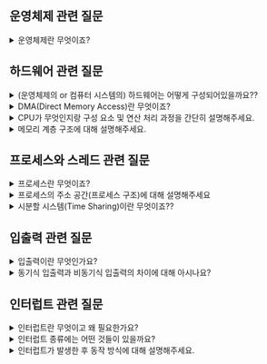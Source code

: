 ## 운영체제 관련 질문
<details markdown = "1">
<summary>운영체제란 무엇이죠?</summary>
운영체제란 컴퓨터 하드웨어와 소프트웨어 리소스를 관리하며 사용자와 컴퓨터 사이의 인터페이스 역할을 하는 시스템 소프트웨어입니다.<br>
이를 좁은 의미로 보면 커널 그 자체를 의미하고, 넓은 의미로 보면 커널과 각종 시스템 유틸리티(GUI, 시스템콜, 드라이버(하드웨어 제어하기 위한 SW 등)를 포함합니다.
<br>
꼬리질문 1 - 그렇다면 커널이란 무엇인가요??<br>
커널은 운영체제 코드 중에서도 핵심적인 부분을 나타냅니다. 커널은 하드웨어 제어 뿐만 아니라 메모리 및 프로세스 관리 등 다양한 운영체제 기능을 수행하고 부팅 이후 메모리에 <br>
항상 상주하고 있습니다.<br>
<br>
꼬리질문 2 - 운영체제의 역할은 무엇인가요?? or 왜 필요한가?
운영체제는 사용자가 컴퓨터 시스템을 편리하게 사용할 수 있는 환경을 제공해주고(ex: GUI, 멀티태스킹으로 작업 동시에 하는것 처럼 느끼게),<br>
컴퓨터 시스템 내의 자원(하드웨어 + 소프트웨어)을 효율적으로 관리하는 역할을 합니다.<br>
<br>
</details>

## 하드웨어 관련 질문
<details markdown = "1">
<summary>(운영체제의 or 컴퓨터 시스템의) 하드웨어는 어떻게 구성되어있을까요??</summary>
운영체제의 하드웨어는 크게 CPU, 메모리, 디스크, 입출력 장치로 구성되어 있습니다.<br>
<br>
꼬리질문 1 - 각각의 역할을 무엇인가요?<br>
CPU는 중앙 처리 장치로서, 프로그램의 연산 및 처리를 담당하는 핵심적인 역할을 합니다.<br>
메모리는 CPU가 직접 접근할 수 있는 저장 공간으로, CPU 처리를 위해 임시적으로 프로그램의 코드나 데이터 등이 저장되는 공간입니다.<br>
디스크는 메모리와 마찬가지로 데이터를 저장하는 공간입니다. 하지만 앞서 설명드린 메모리는 휘발성 기억장치인 것과 달리, 디스크는 비휘발성 기억장치이기에 한번 디스크에 저장되면 컴퓨터가 꺼지더라도 데이터가 보존됩니다.<br>
입출력장치는 사용자와 컴퓨터간의 상호작용을 가능하게 하는 장치로서, 키보드나 마우스 모니터 등이 이에 해당합니다. 이들은 사용자의 입력을 받아들이거나, 컴퓨터의 처리 결과를 사용자에게 보여주는 역할을 합니다.<br>
</details>

<details markdown = "1">
<summary>DMA(Direct Memory Access)란 무엇이죠?</summary>
DMA란 컴퓨터에서 입출력 장치와 메모리 사이의 데이터 전송을 CPU의 개입 없이 직접적으로 처리하는 기능을 뜻합니다.<br>
일반적으로, 데이터를 메모리와 입출력 장치(로컬 버퍼) 사이에 이동시키는 작업은 CPU가 담당합니다. 하지만 이런 방식은 CPU의 부하를 증가시키고, 이로 인해 CPU의 다른 중요한 작업이 지연될 수 있습니다.<br>
DMA는 이러한 문제를 해결하기 위해 설계되었습니다. DMA 컨트롤러는 CPU의 개입 없이 메모리와 입출력 장치 사이에서 데이터를 직접 이동시켜 CPU의 부하를 줄이고, CPU가 더 중요한 작업에 집중할 수 있게 해줍니다.<br>
</details>

<details markdown = "1">
<summary>CPU가 무엇인지랑 구성 요소 및 연산 처리 과정을 간단히 설명해주세요.</summary>
CPU는 중앙 처리 장치로서, 프로그램의 연산 및 처리를 담당하는 핵심적인 역할을 합니다.(메모리에 있는 명령어 해석해서 실행하는 일꾼)<br>
이러한 CPU는 제어 장치, 레지스터, 산술 논리 연산 장치로 구성되어있습니다.<br>
제어장치는 명령어를 읽고 해석하며, 데이터 처리를 위한 순서를 결정합니다.<br>
레지스터는 CPU 안에 있는 매우 빠른 임시기억 장치로 연산에 사용되는 데이터나 중간 결과를 보관하고 있습니다.<br>
산술 논리 연산 장치(ALU)는 덧셈 뺄셈과 같은 두 숫자의 산술 연산과, 논리 연산을 계산하는 디지털 회로입니다.<br>
연산 처리 과정에서 우선 제어장치가 메모리와 레지스터에 계산할 값을 로드합니다.<br>
이후 제어장치가 레지스터에 있는 값을 계산하라고 산술논리연산 장치에 명령 한 후, 계산된 값을 다시 레지스터에서 메모리로 계산한 값을 저장합니다.<br>
</details>

<details markdown = "1">
<summary>메모리 계층 구조에 대해 설명해주세요.</summary>
메모리 계층 구조는 레지스터, 캐시 메모리, 주기억 장치, 보조기억 장치로 나뉩니다.<br>
레지스터는 CPU 내에 위치하며, CPU가 접근할 수 있는 고속의 메모리입니다.<br>
캐시 메모리는 CPU와 직접 연결되어 있는 메모리로, 자주 사용되는 데이터를 저장합니다.(L1,L2,L3 등 계층으로 구성될 수 있음)<br>
주기억장치는 RAM을 가리키며, CPU가 필요로 하는 데이터와 프로그램을 임시적으로 저장합니다.<br>
보조 기억 장치는 대용량의 데이터를 영구적으로 저장하는 상용되며, 접근 속도는 느리지만 저장 용량이 크고 비용이 저렴합니다.<br>
</details>

## 프로세스와 스레드 관련 질문
<details markdown = "1">
<summary>프로세스란 무엇이죠?</summary>
프로세스란 운영체제에서 실행 중인 프로그램의 인스턴스로 운영체제로부터 CPU,메모리 공간 등의 시스템 자원을 할당받아 작업을 수행합니다.<br>
각 프로세스는 독립된 메모리 영역(code,data,stack,heap)을 가지며, 이 영역은 다른 프로세스로 부터 보호되어 접근 할 수 없습니다.<br>
<br>
꼬리질문 1 - 어떻게 다른 프로세스가 해당 프로세스 영역에 접근하지 못하는 것이죠??<br>
프로세스가 자신에게 할당되지 않은 메모리 영역에 접근하려고 하면 운영체제가 이를 잘못된 메모리 접근으로 판단하고 해당 프로세스를 종료하기 때문입니다.<br>
</details>

<details markdown = "1">
<summary>프로세스의 주소 공간(프로세스 구조)에 대해 설명해주세요</summary>
프로세스 주소 공간이란 운영체제가 각 프로세스에게 할당하는 독립적인 메모리 영역으로 코드, 데이터, 스택, 힙 영역으로 나누어져 있습니다.<br>
코드 영역에는 프로그래머가 작성한 프로그램 함수들의 코드가 (CPU가 해석 가능한) 기계어 형태로 저장되는 영역입니다.(읽기 전용)<br>
데이터 영역에는 코드가 실행되면서 사용되는 전역 변수나 각종 데이터(정적 변수)가 저장되는 영역입니다.<br>
스택 영역은 함수 호출과 관련된 정보, 예를 들어 지역 변수나 함수 반환 주소(함수 종료 후 제어가 돌아갈 곳)등이 저장되는 공간입니다. <br>
이때 함수 호출이 발생하면 해당 정보는 스택에 푸쉬되고, 함수가 반환되면 스택에서 팝됩니다.<br>
마지막으로 힙 영역은 프로세스가 동적으로 메모리를 할당받는 공간입니다. 즉 프로세스 실행 중에 필요 따라 메모리를 할당하거나 해제하는 영역입니다.<br>
</details>

<details markdown = "1">
<summary>시분할 시스템(Time Sharing)이란 무엇이죠??</summary>
시분할 시스템이란 다중 사용자 지원을 위해 컴퓨터 응답 시간을 최소화하는 시스템입니다. 이때 응답 시간을 최소화 하기 위해 각 응용 프로그램이 CPU를 점유하는 시간을 잘게 쪼개어 실행 될 수 있게 해줍니다.<br>
이를 통해 각 사용자는 독립적인 컴퓨팅 환경을 가진것 처럼 느낄 수 있습니다.<br>
<br>
유사 질문 1 - 멀티 태스킹이란 무엇인가??<br>
단일 CPU 환경에서 여러 응용프로그램이 동시에 실행되는 것처럼 보이게 하는 시스템입니다.<br>
이때 응답시간 ~~~ (위랑 똑같이 대답)<br>
<br>
참고 -  멀티태스킹은 시분할 시스템과 목표는 다르지만, 결과적으로 구현방식은 거의 동일한 시스템이라고 이해<br>
<br>
유사질문 2 - 멀티 프로그래밍이란 무엇인가??<br>
멀티 프로그래밍이란 메모리에 여러 프로그램을 동시에 올리는 기능입니다. 이를 통해 CPU가 한 프로그램에서 다른 프로그램으로 빠르게 전환함으로써,CPU의 이용률을 극대화할 수 있습니다.<br>
<br>
만약 예시를 들어보라 할 경우<br>
예를들어 만약 프로그램이 입출력 작업을 수행한다면, 이는 CPU처리 속도에 비해 느리기 때문에 CPU는 유휴 상태에 빠지게 됩니다.<br>
이런 상황에서 메모리에 다른 프로그램이 올려져 있다면, 입출력 작업 동안 CPU는 대기 하는 것이 아닌, 다른 프로그램을 실행함으로서 CPU를 효율적으로 사용할 수 있습니다.<br>
<br>
유사질문 3 - 멀티 프로세싱은 무엇인가?<br>
멀티 프로세싱은 여러 CPU에 하나의 프로세스를 여러 단위로 쪼개 병렬로 실행하게끔 해서 실행 속도를 극대화 시키는 시스템입니다.<br>
</details>

## 입출력 관련 질문
<details markdown = "1">
<summary>입출력이란 무엇인가요?</summary>
외부 장치로부터 필요한 외부 장치로 부터 필요한 데이터를 받아 프로그램에서 사용하는 메모리에 저장하거나, 메모리에 있는 데이터를 외부 장치로 보내는 것을 뜻합니다.<br>
<br>
</details>

<details markdown = "1">
<summary>동기식 입출력과 비동기식 입출력의 차이에 대해 아시나요?</summary>
동기식 입출력에서는 I/O 작업이 완료될 때 까지 프로세스가 대기 상태를 유지하는 반면, 비동기식 입출력에서는 I/O 작업을 요청한 후, 그 작업의 완료를 기다리지 않고 바로 다음 작업으로 넘어갑니다.<br>
동기식 입출력은 CPU가 낭비된다는 단점이 있으므로, 보통 기다리는 시간 동안 CPU 제어권은 다른 프로세스에게 넘어가게 됩니다. 반면 비동기식 입출력은 시스템 콜로 운영체제에게 입출력 명령을 부탁한 뒤 다시 바로 CPU 제어권을 얻습니다.<br>
<br>
</details>

## 인터럽트 관련 질문
<details markdown = "1">
<summary>인터럽트란 무엇이고 왜 필요한가요?</summary>
인터럽트는 주변 장치나 입출력 장치가(정확하게는 입출력 장치의 컨트롤러) CPU 서비스를 필요로 할때 신호를 발생시켜 서비스를 요청하는 메커니즘입니다.<br>
예를 들어, 하드디스크에서 데이터를 읽는 작업을 CPU가 요청을 했다면, CPU는 작업이 완료될 때 까지 기다리는 대신, 다른 작업을 계속해서 수행할 수 있습니다.<br>
이후 하드디스크가 데이터를 읽기 작업을 완료하면 (컨트롤러에서) 인터럽트를 발생시켜 CPU에 알립니다. 이러한 방식으로 CPU의 효율성을 높일 수 있습니다.<br>
<br>
참고 - 컨트롤러란 장치내 작은 CPU로 인터럽트를 발생시켜 CPU에 보고를 하는 역할<br>
로컬 버퍼 - 컨트롤러 내에 위치하며, 장치로 부터 들어오고 나가는 데이터의 임시 저장을 위한 작은 메모리<br>
<br>
꼬리질문 1 - 인터럽트가 발생한 후 어떻게 프로세스는 다시 이어서 실행하나요?<br>
인터럽트가 발생하면, CPU는 먼저 현재 수행 중이던 작업의 상태를 저장합니다. 그리고 인터럽트 요청을 처리한 후, 인터럽트가 발생하기 직전의 상태를 복구시키면서 중단되었던 작업을 재개하게 됩니다. 이렇게 함으로써, CPU는 인터럽트에 반응하면서도 본래의 작업을 계속 수행할 수 있습니다<br>
<br>
꼬리질문 2 - 인터럽트 처리루틴이란 무엇인가요?<br>
인터럽트 처리루틴은 운영체제가 각 인터럽트의 종류마다 가지고 있는 처리 절차입니다. 예를 들어, 키보드에서 입력이 들어오면, 운영체제는 키보드 인터럽트 처리루틴을 실행시켜 키보드로부터 입력받은 내용을 메모리의 특정 부분에 저장하고 해당 프로그램에 키보드 입력이 들어왔음을 알립니다. 이런 방식으로 운영체제는 다양한 인터럽트에 대응할 수 있습니다.<br>
<br>
꼬리질문 3 - CPU는 인터럽트가 발생했을 때 이를 어떻게 인지하나요?<br>
CPU는 명령하나를 수행할때마다 인터럽트가 발생했는지 인터럽트 라인을 확인하게 됩니다.<br>
이때 인터럽트 신호가 있다면, CPU는 다음 명령을 수행하기 전 인터럽트 처리를 하게 되고, 그렇지 않으면 다음 명령을 계속 수행하게 됩니다.<br>
</details>

<details markdown = "1">
<summary>인터럽트 종류에는 어떤 것들이 있을까요?</summary>
인터럽트의 종류에는 하드웨어 인터럽트와 소프트웨어 인터럽트가 있습니다.<br>
이 둘은 CPU의 서비스가 필요한 경우, CPU 옆에 있는 인터럽트 라인에 신호를 보내어 인터럽트가 발생했다는 것을 알려주는것은 동일하나, 하드웨어 인터럽트는 컨트롤러등 하드웨어 장치가 인터럽트 라인을 세팅하는 반면, 소프트웨어 인터럽트는 소프트웨어가 인터럽트를 세팅한다는 차이점이 있습니다.<br>
소프트웨어 인터럽트는 trap이라는 용어로 주로 불리며 예외상황, 시스템 콜 등이 있습니다.<br>
하드웨어 인터럽트는 보통 IO 디바이스에서 발생하는 인터럽틀르 뜻합니다.(ex: 키보드 연결, 마우스 연결)<br>
소프트웨어 인터럽트 중 예외상황이란 사용자 프로그램이 0으로 나누는 연산 등 비정상적 작업을 시도하거나, 자신의 메모리 영역 밖을 접근하려는 등 권한 없는 작업을 시도할때, 이에 대한 처리를 위해 발생시키는 인터럽트 입니다.<br>
시스템콜은 사용자 프로그램이 운영체제 내부에 정의된 코드를 실행하고 싶을 때 운영체제에 서비스를 요청하는 방법입니다.<br>
<br>
참고- 예외상황 시스템콜 모두다 인터럽트를 발생시킨 후 CPU의 제어권이 운영체제로 넘어감<br>
</details>

<details markdown = "1">
<summary>인터럽트가 발생한 후 동작 방식에 대해 설명해주세요.</summary>
예를들어 B라는 프로그램이 실행 중에 I/O 작업이 필요해 시스템 콜을 통해 작업을 요청한 후 대기 상태(봉쇄 상태)에 있고, 현재 CPU는 A라는 프로그램을 실행 중이라고 가정해 보겠습니다.<br>
장치(ex: 디스크)의 컨트롤러가 B 프로그램에 작업을 완료 시키면, CPU에게 인터럽트를 발생시킵니다.<br>
CPU는 인터럽트를 받으면, 우선 현재 실행 중인 프로그램 A의 상태를 저장해야 합니다.<br>
이를 위해 CPU는 프로그램 A의 정보들, 예를 들어 PC나 레지스터 정보등을 PCB에 저장합니다. 이는 나중에 프로그램 A의 작업을 재개하기 위함입니다.<br>
그런 다음에, CPU의 제어는 현재 실행 중인 프로그램에서 인터럽트를 처리하기 위한 처리루틴으로 전환됩니다.이때 CPU의 제어가 현재 프로그램에서 다른 프로그램(여기서는 처리루틴)으로 넘어가는 것을 컨텍스트 스위칭이라고합니다.<br>
이제 CPU는 해당 인터럽트를 처리하는 루틴을 수행하게 됩니다. 이 루틴은 일반적으로 운영체제 커널의 일부로, I/O 작업의 결과를 메모리에 적재하는 등의 작업을 수행합니다.(이때 봉쇄상태를 대기 상태로 바꾸는 것도 함)<br>
인터럽트 처리 완료후엔 앞서 저장했던 PCB에서 프로그램 A의 정보를 불러와 CPU에 복원합니다.<br>
복원 후에 CPU는 프로그램 A의 작업을 이어서 수행할 수 있게 됩니다.<br>
<br>
참고<br>
레지스터란 무엇인가 - CPU내부에 있는 빠른 저장 공간으로 계산에 사용되는 데이터나 중간 결과를 보관하고 있다. 이의 예로는 PC, 명령어 레지스터, 누산기, 일반 레지스터 등이 있다.<br>
PC란 현재 CPU가 실행중인 명령어의 주소를 가리키는 레지스터입니다.<br>
PCB는 운영체제가 각 프로세스를 관리하기 위해 사용하는 자료구조로, 실행 중인 코드의 메모리 주소와 레지스터 및 PC의 값들이 저장됩니다.<br>
</details>




